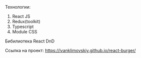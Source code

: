 Технологии:
1. React JS
2. Redux(toolkit)
3. Typescript
4. Module CSS

Бибилиотека React DnD

Ссылка на проект: https://ivanklimovskiy.github.io/react-burger/
